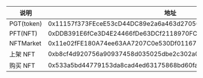 | 说明         | 地址                                                             |
| -------------- | ------------------------------------------------------------------ |
| PGT(token)    | 0x11157f373FEceE53cD44DC89e2a6a463d27056db                         |
| PFT(NFT)  | 0xDDB391E6fCe3D4E24466fDe63DCf2118970FC4d6                        |
| NFTMarket | 0x11e02fFE180A74ee63AA7207C0e530Df01167E75                         |
| 上架 NFT | 0xb8cf4d920756a90937458d035025dbe2c302a0adffcd6fe48c394e5491ec2053 |
| 购买 NFT | 0x533a5bd44779153da8cad4ed63175868bd60fa1d2f01af14e343131bc1811f4e |